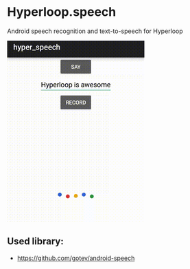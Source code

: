 # Hyperloop.speech

Android speech recognition and text-to-speech for Hyperloop

![image](speech.gif)

## Used library:
* https://github.com/gotev/android-speech
